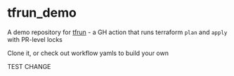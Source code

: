 # tfrun_demo

A demo repository for [tfrun](https://github.com/diggerhq/tfrun/blob/main/README.md) - a GH action that runs terraform `plan` and `apply` with PR-level locks

Clone it, or check out workflow yamls to build your own

TEST CHANGE
